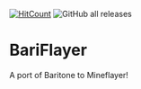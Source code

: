 [![HitCount](http://hits.dwyl.com/jpie726/BariFlayer.svg)](http://hits.dwyl.com/jpie726/BariFlayer?style=flat-square)
![GitHub all releases](https://img.shields.io/github/downloads/jpie726/BariFlayer/total?style=flat-square)

# BariFlayer
A port of Baritone to Mineflayer!
